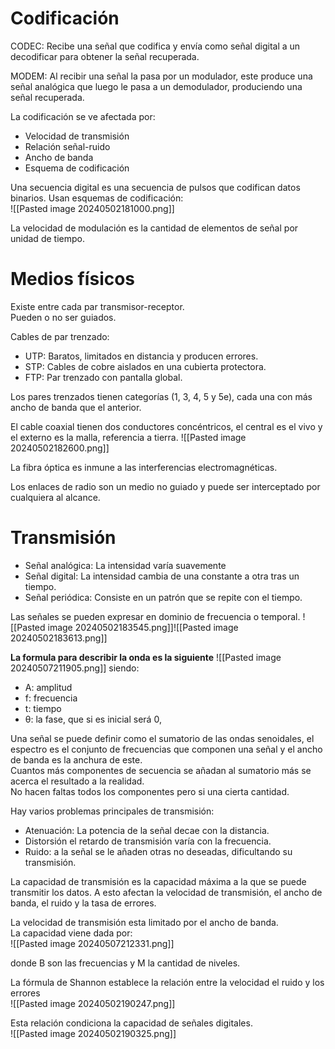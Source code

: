 # Codificación

CODEC: Recibe una señal que codifica y envía como señal digital a un decodificar para obtener la señal recuperada.

MODEM: Al recibir una señal la pasa por un modulador, este produce una señal analógica que luego le pasa a un demodulador, produciendo una señal recuperada.

La codificación se ve afectada por:
- Velocidad de transmisión
- Relación señal-ruido
- Ancho de banda
- Esquema de codificación

Una secuencia digital es una secuencia de pulsos que codifican datos binarios. Usan esquemas de codificación:  
![[Pasted image 20240502181000.png]]

La velocidad de modulación es la cantidad de elementos de señal por unidad de tiempo.

# Medios físicos

Existe entre cada par transmisor-receptor.  
Pueden o no ser guiados.

Cables de par trenzado:

- UTP: Baratos, limitados en distancia y producen errores.
- STP: Cables de cobre aislados en una cubierta protectora.
- FTP: Par trenzado con pantalla global.

Los pares trenzados tienen categorías (1, 3, 4, 5 y 5e), cada una con más ancho de banda que el anterior.

El cable coaxial tienen dos conductores concéntricos, el central es el vivo y el externo es la malla, referencia a tierra.
![[Pasted image 20240502182600.png]]

La fibra óptica es inmune a las interferencias electromagnéticas.

Los enlaces de radio son un medio no guiado y puede ser interceptado por cualquiera al alcance.

# Transmisión

- Señal analógica: La intensidad varía suavemente
- Señal digital: La intensidad cambia de una constante a otra tras un tiempo.
- Señal periódica: Consiste en un patrón que se repite con el tiempo.

Las señales se pueden expresar en dominio de frecuencia o temporal.
![[Pasted image 20240502183545.png]]![[Pasted image 20240502183613.png]]

**La formula para describir la onda es la siguiente**
![[Pasted image 20240507211905.png]]
siendo:

- A: amplitud
- f: frecuencia
- t: tiempo
- θ: la fase, que si es inicial será 0,

Una señal se puede definir como el sumatorio de las ondas senoidales, el espectro es el conjunto de frecuencias que componen una señal y el ancho de banda es la anchura de este.  
Cuantos más componentes de secuencia se añadan al sumatorio más se acerca el resultado a la realidad.  
No hacen faltas todos los componentes pero si una cierta cantidad.

Hay varios problemas principales de transmisión:

- Atenuación: La potencia de la señal decae con la distancia.
- Distorsión el retardo de transmisión varía con la frecuencia.
- Ruido: a la señal se le añaden otras no deseadas, dificultando su transmisión.

La capacidad de transmisión es la capacidad máxima a la que se puede transmitir los datos. A esto afectan la velocidad de transmisión, el ancho de banda, el ruido y la tasa de errores.

La velocidad de transmisión esta limitado por el ancho de banda.  
La capacidad viene dada por:  
![[Pasted image 20240507212331.png]]
  
donde B son las frecuencias y M la cantidad de niveles.

La fórmula de Shannon establece la relación entre la velocidad el ruido y los errores  
![[Pasted image 20240502190247.png]]

Esta relación condiciona la capacidad de señales digitales.  
![[Pasted image 20240502190325.png]]